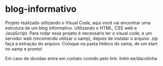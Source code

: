 # blog-informativo
Projeto realizado utilizando o Visual Code, aqui você vai encontrar uma estrutura de um blog informativo. Utilizando o HTML, CSS web e JavaScript. 
Para rodar esse projeto é necessário ter o visual code, e um servidor web (recomendo utilizar o xamp), depois de instalar o arquivo .zip faça a extração do arquivo. 
Coloque na pasta htdocs do xamp, de um start no xamp e pronto! 

Em caso de dúvidas entre em contato comido pelo link: linktr.ee/dacotinha
